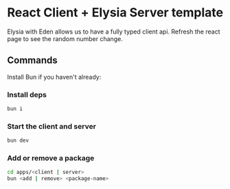 # React Client + Elysia Server template

Elysia with Eden allows us to have a fully typed client api.
Refresh the react page to see the random number change.

## Commands

Install Bun if you haven't already:

### Install deps

```sh
bun i
```

### Start the client and server

```sh
bun dev
```

### Add or remove a package

```sh
cd apps/<client | server>
bun <add | remove> <package-name>
```
